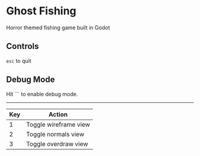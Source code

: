 # Ghost Fishing

Horror themed fishing game built in Godot

## Controls

`esc` to quit

## Debug Mode

Hit `\`` to enable debug mode.

--------------------
| Key | Action     |
|-----|------------|
| 1   | Toggle wireframe view |
| 2   | Toggle normals view |
| 3 | Toggle overdraw view |
